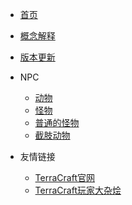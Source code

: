* [首页](/)
* [概念解释](/concept)
* [版本更新](/)
* NPC
    * [动物](/animal)
    * [怪物](/SMITE)
    * [普通的怪物](/NORMAL)
    * [截肢动物](/ARTHROPODS)


* 友情链接
    * [TerraCraft官网](http://blueyoshi.cn/terracraft)
    * [TerraCraft玩家大杂烩](http://canlan.xyz:9999/)

